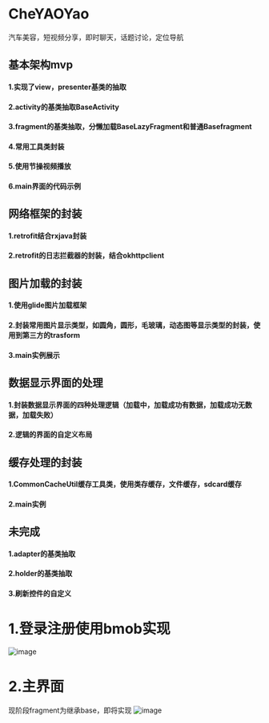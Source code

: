 # CheYAOYao
汽车美容，短视频分享，即时聊天，话题讨论，定位导航
## 基本架构mvp
#### 1.实现了view，presenter基类的抽取
#### 2.activity的基类抽取BaseActivity
#### 3.fragment的基类抽取，分懒加载BaseLazyFragment和普通Basefragment
#### 4.常用工具类封装
#### 5.使用节操视频播放
#### 6.main界面的代码示例

## 网络框架的封装
#### 1.retrofit结合rxjava封装
#### 2.retrofit的日志拦截器的封装，结合okhttpclient

## 图片加载的封装
#### 1.使用glide图片加载框架
#### 2.封装常用图片显示类型，如圆角，圆形，毛玻璃，动态图等显示类型的封装，使用到第三方的trasform
#### 3.main实例展示

## 数据显示界面的处理
#### 1.封装数据显示界面的四种处理逻辑（加载中，加载成功有数据，加载成功无数据，加载失败）
#### 2.逻辑的界面的自定义布局

## 缓存处理的封装
#### 1.CommonCacheUtil缓存工具类，使用类存缓存，文件缓存，sdcard缓存
#### 2.main实例

## 未完成
#### 1.adapter的基类抽取
#### 2.holder的基类抽取
#### 3.刷新控件的自定义

# 1.登录注册使用bmob实现
![image](https://github.com/wd-wd/CheYAOYao/blob/master/screenhost/c.gif)  

# 2.主界面

现阶段fragment为继承base，即将实现
![image](https://github.com/wd-wd/CheYAOYao/blob/master/screenhost/b.gif)   
